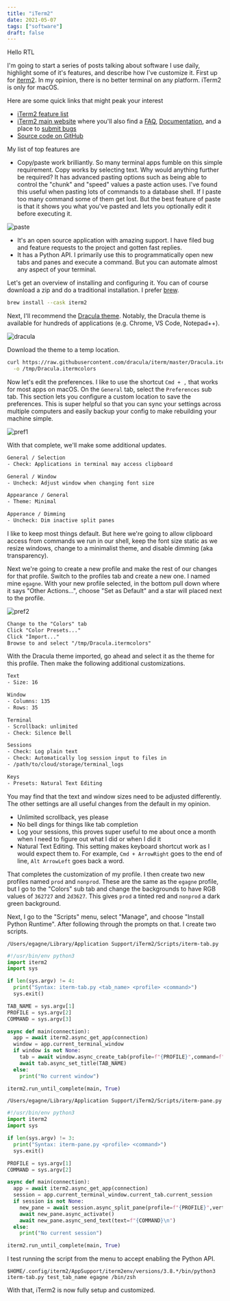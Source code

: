 ```yaml
---
title: "iTerm2"
date: 2021-05-07
tags: ["software"]
draft: false
---
```


Hello RTL

I'm going to start a series of posts talking about software I use daily, highlight some of it's features, and describe how I've customize it. First up for [iterm2](https://iterm2.com/). In my opinion, there is no better terminal on any platform. iTerm2 is only for macOS.

Here are some quick links that might peak your interest

- [iTerm2 feature list](https://iterm2.com/features.html)
- [iTerm2 main website](https://iterm2.com/) where you'll also find a [FAQ](https://iterm2.com/faq.html), [Documentation](https://iterm2.com/documentation.html), and a place to [submit bugs](https://iterm2.com/bugs/)
- [Source code on GitHub](https://github.com/gnachman/iTerm2)

My list of top features are

- Copy/paste work brilliantly. So many terminal apps fumble on this simple requirement. Copy works by selecting text. Why would anything further be required? It has advanced pasting options such as being able to control the "chunk" and "speed" values a paste action uses. I've found this useful when pasting lots of commands to a database shell. If I paste too many command some of them get lost. But the best feature of paste is that it shows you what you've pasted and lets you optionally edit it before executing it.

![paste](/iterm2/paste.gif)

- It's an open source application with amazing support. I have filed bug and feature requests to the project and gotten fast replies.
- It has a Python API. I primarily use this to programmatically open new tabs and panes and execute a command. But you can automate almost any aspect of your terminal.

Let's get an overview of installing and configuring it. You can of course download a zip and do a traditional installation. I prefer [brew](https://brew.sh/).

```sh
brew install --cask iterm2
```

Next, I'll recommend the [Dracula theme](https://draculatheme.com/). Notably, the Dracula theme is available for hundreds of applications (e.g. Chrome, VS Code, Notepad++).

![dracula](/iterm2/dracula.png)

Download the theme to a temp location.

```sh
curl https://raw.githubusercontent.com/dracula/iterm/master/Dracula.itermcolors \
  -o /tmp/Dracula.itermcolors
```

Now let's edit the preferences. I like to use the shortcut `Cmd + ,` that works for most apps on macOS. On the `General` tab, select the `Preferences` sub tab. This section lets you configure a custom location to save the preferences. This is super helpful so that you can sync your settings across multiple computers and easily backup your config to make rebuilding your machine simple.

![pref1](/iterm2/pref1.png)

With that complete, we'll make some additional updates.

```txt
General / Selection
- Check: Applications in terminal may access clipboard

General / Window
- Uncheck: Adjust window when changing font size

Appearance / General
- Theme: Minimal

Apperance / Dimming
- Uncheck: Dim inactive split panes
```

I like to keep most things default. But here we're going to allow clipboard access from commands we run in our shell, keep the font size static as we resize windows, change to a minimalist theme, and disable dimming (aka transparency).

Next we're going to create a new profile and make the rest of our changes for that profile. Switch to the profiles tab and create a new one. I named mine `egagne`. With your new profile selected, in the bottom pull down where it says "Other Actions...", choose "Set as Default" and a star will placed next to the profile.

![pref2](/iterm2/pref2.png)

```txt
Change to the "Colors" tab
Click "Color Presets..."
Click "Import..."
Browse to and select "/tmp/Dracula.itermcolors"
```

With the Dracula theme imported, go ahead and select it as the theme for this profile. Then make the following additional customizations.

```txt
Text
- Size: 16

Window
- Columns: 135
- Rows: 35

Terminal
- Scrollback: unlimited
- Check: Silence Bell

Sessions
- Check: Log plain text
- Check: Automatically log session input to files in
- /path/to/cloud/storage/terminal_logs

Keys
- Presets: Natural Text Editing
```

You may find that the text and window sizes need to be adjusted differently. The other settings are all useful changes from the default in my opinion.

- Unlimited scrollback, yes please
- No bell dings for things like tab completion
- Log your sessions, this proves super useful to me about once a month when I need to figure out what I did or when I did it
- Natural Text Editing. This setting makes keyboard shortcut work as I would expect them to. For example, `Cmd + ArrowRight` goes to the end of line, `Alt ArrowLeft` goes back a word.

That completes the customization of my profile. I then create two new profiles named `prod` and `nonprod`. These are the same as the `egagne` profile, but I go to the "Colors" sub tab and change the backgrounds to have RGB values of `362727` and `2d3627`. This gives `prod` a tinted red and `nonprod` a dark green background.

Next, I go to the "Scripts" menu, select "Manage", and choose "Install Python Runtime". After following through the prompts on that. I create two scripts.

`/Users/egagne/Library/Application Support/iTerm2/Scripts/iterm-tab.py`

```py
#!/usr/bin/env python3
import iterm2
import sys

if len(sys.argv) != 4:
  print("Syntax: iterm-tab.py <tab_name> <profile> <command>")
  sys.exit()

TAB_NAME = sys.argv[1]
PROFILE = sys.argv[2]
COMMAND = sys.argv[3]

async def main(connection):
  app = await iterm2.async_get_app(connection)
  window = app.current_terminal_window
  if window is not None:
    tab = await window.async_create_tab(profile=f"{PROFILE}",command=f"{COMMAND}")
    await tab.async_set_title(TAB_NAME)
  else:
    print("No current window")

iterm2.run_until_complete(main, True)
```

`/Users/egagne/Library/Application Support/iTerm2/Scripts/iterm-pane.py`

```py
#!/usr/bin/env python3
import iterm2
import sys

if len(sys.argv) != 3:
  print("Syntax: iterm-pane.py <profile> <command>")
  sys.exit()

PROFILE = sys.argv[1]
COMMAND = sys.argv[2]

async def main(connection):
  app = await iterm2.async_get_app(connection)
  session = app.current_terminal_window.current_tab.current_session
  if session is not None:
    new_pane = await session.async_split_pane(profile=f"{PROFILE}",vertical=False)
    await new_pane.async_activate()
    await new_pane.async_send_text(text=f"{COMMAND}\n")
  else:
    print("No current session")

iterm2.run_until_complete(main, True)
```

I test running the script from the menu to accept enabling the Python API.

```
$HOME/.config/iterm2/AppSupport/iterm2env/versions/3.8.*/bin/python3 iterm-tab.py test_tab_name egagne /bin/zsh
```

With that, iTerm2 is now fully setup and customized.
